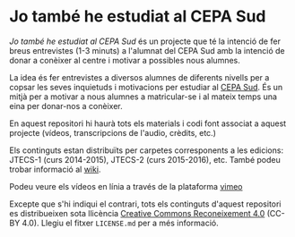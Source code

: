 # Jo també he estudiat al CEPA Sud

*Jo també he estudiat al CEPA Sud* és un projecte que té la intenció de fer breus entrevistes (1-3 minuts) a l'alumnat del CEPA Sud amb la intenció de donar a conèixer al centre i motivar a possibles nous alumnes.

La idea és fer entrevistes a diversos alumnes de diferents nivells per a copsar les seves inquietuds i motivacions per estudiar al [CEPA Sud](http://www.cepasud.net). És un mitjà per a motivar a nous alumnes a matricular-se i al mateix temps una eina per donar-nos a conèixer.

En aquest repositori hi haurà tots els materials i codi font associat a aquest projecte (vídeos, transcripcions de l'audio, crèdits, etc.)

Els continguts estan distribuïts per carpetes corresponents a les edicions: JTECS-1 (curs 2014-2015), JTECS-2 (curs 2015-2016), etc. També podeu trobar informació al [wiki](https://github.com/cepasud/jo-tambe-he-estudiat-al-CEPA-Sud/wiki).

Podeu veure els vídeos en línia a través de la plataforma [vimeo](http://vimeo.com/cepasud)

Excepte que s'hi indiqui el contrari, tots els continguts d'aquest repositori es distribueixen sota llicència [Creative Commons Reconeixement 4.0](https://creativecommons.org/licenses/by/4.0/deed.ca) (CC-BY 4.0). Llegiu el fitxer `LICENSE.md` per a més informació.
